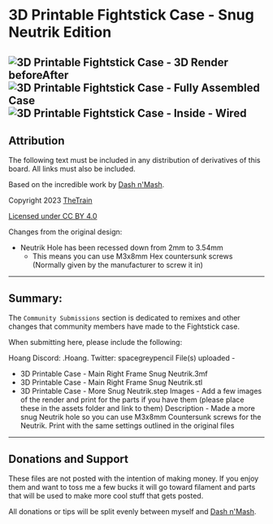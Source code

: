 # 3D Printable Fightstick Case - Snug Neutrik Edition

![3D Printable Fightstick Case - 3D Render beforeAfter](https://raw.githubusercontent.com/OpenStickCommunity/Hardware/main/Fightstick%20Case/Images/3D%20render.png)
![3D Printable Fightstick Case - Fully Assembled Case](https://raw.githubusercontent.com/OpenStickCommunity/Hardware/main/Fightstick%20Case/Images/Fully%20assembled%20case.jpg)
![3D Printable Fightstick Case - Inside - Wired](https://raw.githubusercontent.com/OpenStickCommunity/Hardware/main/Fightstick%20Case/Images/Inside%20-%20Wired.JPG)
---

## Attribution

The following text must be included in any distribution of derivatives of this board. All links must also be included.

Based on the incredible work by [Dash n'Mash](https://twitter.com/Dash_xx_Mash?s=20).

Copyright 2023 [TheTrain](https://github.com/TheTrainGoes)

[Licensed under CC BY 4.0](https://creativecommons.org/licenses/by/4.0/)

Changes from the original design:
  - Neutrik Hole has been recessed down from 2mm to 3.54mm
    -  This means you can use M3x8mm Hex countersunk screws (Normally given by the manufacturer to screw it in)
---


## Summary: 

The `Community Submissions` section is dedicated to remixes and other changes that community members have made to the Fightstick case.  

When submitting here, please include the following:

Hoang
Discord: .Hoang.
Twitter: spacegreypencil
File(s) uploaded - 
  - 3D Printable Case - Main Right Frame Snug Neutrik.3mf
  - 3D Printable Case - Main Right Frame Snug Neutrik.stl
  - 3D Printable Case - More Snug Neutrik.step
Images - Add a few images of the render and print for the parts if you have them (please place these in the assets folder and link to them)
Description - Made a more snug Neutrik hole so you can use M3x8mm Countersunk screws for the Neutrik. Print with the same settings outlined in the original files

---

## Donations and Support

These files are not posted with the intention of making money.  If you enjoy them and want to toss me a few bucks it will go toward filament and parts that will be used to make more cool stuff that gets posted.  

All donations or tips will be split evenly between myself and [Dash n'Mash](https://twitter.com/Dash_xx_Mash?s=20).
